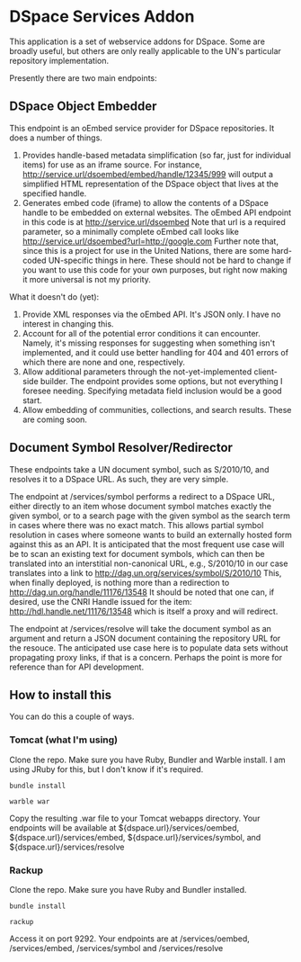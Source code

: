 DSpace Services Addon
======

This application is a set of webservice addons for DSpace. Some are broadly useful, but others are only really applicable to the UN's particular repository implementation. 

Presently there are two main endpoints:

## DSpace Object Embedder ##

This endpoint is an oEmbed service provider for DSpace repositories. It does a number of things.

1. Provides handle-based metadata simplification (so far, just for individual items) for use as an iframe source. For instance, http://service.url/dsoembed/embed/handle/12345/999 will output a simplified HTML representation of the DSpace object that lives at the specified handle.
2. Generates embed code (iframe) to allow the contents of a DSpace handle to be embedded on external websites. The oEmbed API endpoint in this code is at http://service.url/dsoembed Note that url is a required parameter, so a minimally complete oEmbed call looks like http://service.url/dsoembed?url=http://google.com Further note that, since this is a project for use in the United Nations, there are some hard-coded UN-specific things in here. These should not be hard to change if you want to use this code for your own purposes, but right now making it more universal is not my priority.

What it doesn't do (yet):

1. Provide XML responses via the oEmbed API. It's JSON only. I have no interest in changing this.
2. Account for all of the potential error conditions it can encounter. Namely, it's missing responses for suggesting when something isn't implemented, and it could use better handling for 404 and 401 errors of which there are none and one, respectively.
3. Allow additional parameters through the not-yet-implemented client-side builder. The endpoint provides some options, but not everything I foresee needing. Specifying metadata field inclusion would be a good start.
4. Allow embedding of communities, collections, and search results. These are coming soon.

## Document Symbol Resolver/Redirector ##

These endpoints take a UN document symbol, such as S/2010/10, and resolves it to a DSpace URL. As such, they are very simple.

The endpoint at /services/symbol performs a redirect to a DSpace URL, either directly to an item whose document symbol matches exactly the given symbol, or to a search page with the given symbol as the search term in cases where there was no exact match. This allows partial symbol resolution in cases where someone wants to build an externally hosted form against this as an API. It is anticipated that the most frequent use case will be to scan an existing text for document symbols, which can then be translated into an interstitial non-canonical URL, e.g., S/2010/10 in our case translates into a link to http://dag.un.org/services/symbol/S/2010/10 This, when finally deployed, is nothing more than a redirection to http://dag.un.org/handle/11176/13548 It should be noted that one can, if desired, use the CNRI Handle issued for the item: http://hdl.handle.net/11176/13548 which is itself a proxy and will redirect. 

The endpoint at /services/resolve will take the document symbol as an argument and return a JSON document containing the repository URL for the resouce. The anticipated use case here is to populate data sets without propagating proxy links, if that is a concern. Perhaps the point is more for reference than for API development.

## How to install this ##

You can do this a couple of ways. 

### Tomcat (what I'm using) ###

Clone the repo. Make sure you have Ruby, Bundler and Warble install. I am using JRuby for this, but I don't know if it's required.

`bundle install`

`warble war`

Copy the resulting .war file to your Tomcat webapps directory. Your endpoints will be available at ${dspace.url}/services/oembed, ${dspace.url}/services/embed, ${dspace.url}/services/symbol, and ${dspace.url}/services/resolve

### Rackup ###

Clone the repo. Make sure you have Ruby and Bundler installed. 

`bundle install`

`rackup`

Access it on port 9292. Your endpoints are at /services/oembed, /services/embed, /services/symbol and /services/resolve
